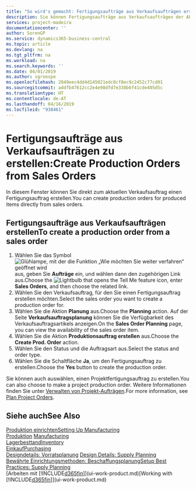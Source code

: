 ```yaml
---
title: "So wird's gemacht: Fertigungsaufträge aus Verkaufsaufträgen erstellen | Microsoft Docs"
description: Sie können Fertigungsaufträge aus Verkaufsaufträgen der Abteilung Vertrieb und Marketing erstellen.
services: project-madeira
documentationcenter: ''
author: SorenGP
ms.service: dynamics365-business-central
ms.topic: article
ms.devlang: na
ms.tgt_pltfrm: na
ms.workload: na
ms.search.keywords: ''
ms.date: 04/01/2019
ms.author: sgroespe
ms.openlocfilehash: 2049eec4dd4d145021edc0cf8ec9c2452c77cd01
ms.sourcegitcommit: addfb47612cc2e4e98dfd7e338b6f41cde405d5c
ms.translationtype: HT
ms.contentlocale: de-AT
ms.lasthandoff: 04/16/2019
ms.locfileid: "938461"
---
```

# <a name="create-production-orders-from-sales-orders"></a><span data-ttu-id="f3401-103">Fertigungsaufträge aus Verkaufsaufträgen zu erstellen:</span><span class="sxs-lookup"><span data-stu-id="f3401-103">Create Production Orders from Sales Orders</span></span>
<span data-ttu-id="f3401-104">In diesem Fenster können Sie direkt zum aktuellen Verkaufsauftrag einen Fertigungsauftrag erstellen.</span><span class="sxs-lookup"><span data-stu-id="f3401-104">You can create production orders for produced items directly from sales orders.</span></span>  

## <a name="to-create-a-production-order-from-a-sales-order"></a><span data-ttu-id="f3401-105">Fertigungsaufträge aus Verkaufsaufträgen erstellen</span><span class="sxs-lookup"><span data-stu-id="f3401-105">To create a production order from a sales order</span></span>  

1.  <span data-ttu-id="f3401-106">Wählen Sie das Symbol ![Glühlampe, mit der die Funktion „Wie möchten Sie weiter verfahren“ geöffnet wird](media/ui-search/search_small.png "Wie möchten Sie weiter verfahren?") aus, geben Sie **Aufträge** ein, und wählen dann den zugehörigen Link aus.</span><span class="sxs-lookup"><span data-stu-id="f3401-106">Choose the ![Lightbulb that opens the Tell Me feature](media/ui-search/search_small.png "Tell me what you want to do") icon, enter **Sales Orders**, and then choose the related link.</span></span>  
2.  <span data-ttu-id="f3401-107">Wählen Sie den Verkaufsauftrag, für den Sie einen Fertigungsauftrag erstellen möchten.</span><span class="sxs-lookup"><span data-stu-id="f3401-107">Select the sales order you want to create a production order for.</span></span>  
3.  <span data-ttu-id="f3401-108">Wählen Sie die Aktion **Planung** aus.</span><span class="sxs-lookup"><span data-stu-id="f3401-108">Choose the **Planning** action.</span></span> <span data-ttu-id="f3401-109">Auf der Seite **Verkaufsauftragsplanung** können Sie die Verfügbarkeit des Verkaufsauftragsartikels anzeigen.</span><span class="sxs-lookup"><span data-stu-id="f3401-109">On the **Sales Order Planning** page, you can view the availability of the sales order item.</span></span>  
4.  <span data-ttu-id="f3401-110">Wählen Sie die Aktion **Produktionsauftrag erstellen** aus.</span><span class="sxs-lookup"><span data-stu-id="f3401-110">Choose the **Create Prod. Order** action.</span></span>  
5.  <span data-ttu-id="f3401-111">Wählen Sie den Status und die Auftragsart aus.</span><span class="sxs-lookup"><span data-stu-id="f3401-111">Select the status and order type.</span></span>  
6.  <span data-ttu-id="f3401-112">Wählen Sie die Schaltfläche **Ja**, um den Fertigungsauftrag zu erstellen.</span><span class="sxs-lookup"><span data-stu-id="f3401-112">Choose the **Yes** button to create the production order.</span></span>

<span data-ttu-id="f3401-113">Sie können auch auswählen, einen Projektfertigungsauftrag zu erstellen.</span><span class="sxs-lookup"><span data-stu-id="f3401-113">You can also choose to make a project production order.</span></span> <span data-ttu-id="f3401-114">Weitere Informationen finden Sie unter [Verwalten von Projekt-Aufträgen](production-how-to-plan-project-orders.md).</span><span class="sxs-lookup"><span data-stu-id="f3401-114">For more information, see [Plan Project Orders](production-how-to-plan-project-orders.md).</span></span>   

## <a name="see-also"></a><span data-ttu-id="f3401-115">Siehe auch</span><span class="sxs-lookup"><span data-stu-id="f3401-115">See Also</span></span>  
[<span data-ttu-id="f3401-116">Produktion einrichten</span><span class="sxs-lookup"><span data-stu-id="f3401-116">Setting Up Manufacturing</span></span>](production-configure-production-processes.md)  
<span data-ttu-id="f3401-117">[Produktion](production-manage-manufacturing.md)  </span><span class="sxs-lookup"><span data-stu-id="f3401-117">[Manufacturing](production-manage-manufacturing.md)  </span></span>  
[<span data-ttu-id="f3401-118">Lagerbesttand</span><span class="sxs-lookup"><span data-stu-id="f3401-118">Inventory</span></span>](inventory-manage-inventory.md)  
[<span data-ttu-id="f3401-119">Einkauf</span><span class="sxs-lookup"><span data-stu-id="f3401-119">Purchasing</span></span>](purchasing-manage-purchasing.md)  
<span data-ttu-id="f3401-120">[Designdetails: Vorratsplanung](design-details-supply-planning.md) </span><span class="sxs-lookup"><span data-stu-id="f3401-120">[Design Details: Supply Planning](design-details-supply-planning.md) </span></span>  
[<span data-ttu-id="f3401-121">Bewährte Einrichtungsmethoden: Beschaffungsplanung</span><span class="sxs-lookup"><span data-stu-id="f3401-121">Setup Best Practices: Supply Planning</span></span>](setup-best-practices-supply-planning.md)  
<span data-ttu-id="f3401-122">[Arbeiten mit [!INCLUDE[d365fin](includes/d365fin_md.md)]](ui-work-product.md)</span><span class="sxs-lookup"><span data-stu-id="f3401-122">[Working with [!INCLUDE[d365fin](includes/d365fin_md.md)]](ui-work-product.md)</span></span>
